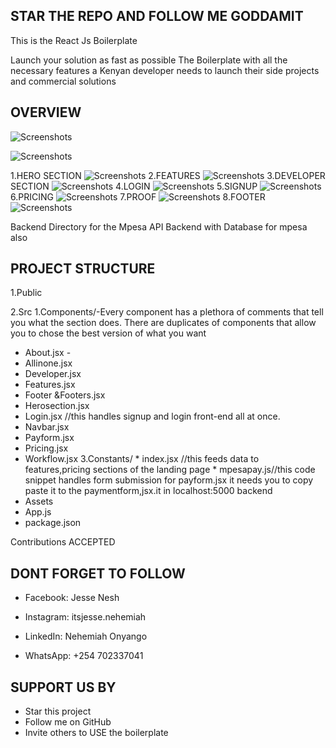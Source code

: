 ## STAR THE REPO AND FOLLOW ME GODDAMIT
This is the React Js Boilerplate

Launch your solution as fast as possible
The Boilerplate with all the necessary features a Kenyan developer needs to launch their side projects and commercial solutions
## OVERVIEW
![Screenshots](preview-screenshots/LaunchSUVPoster3.png)


![Screenshots](preview-screenshots/Launchposter0.png)

1.HERO SECTION
![Screenshots](preview-screenshots/hero1.png)
2.FEATURES
![Screenshots](preview-screenshots/features.png)
3.DEVELOPER SECTION
![Screenshots](preview-screenshots/developer.png)
4.LOGIN
![Screenshots](preview-screenshots/login.png)
5.SIGNUP
![Screenshots](preview-screenshots/signup.png)
6.PRICING
![Screenshots](preview-screenshots/pricing.png)
7.PROOF
![Screenshots](preview-screenshots/proof.png)
8.FOOTER
![Screenshots](preview-screenshots/footer.png)


 
Backend Directory for the Mpesa API 
Backend with Database for mpesa also

## PROJECT STRUCTURE
1.Public

2.Src
  1.Components/-Every component has a plethora of comments that tell you what the section does.
  There are duplicates of components that allow you to chose the best version of what you want
   * About.jsx - 
   * Allinone.jsx
   * Developer.jsx
   * Features.jsx
   * Footer &Footers.jsx
   * Herosection.jsx
   * Login.jsx //this handles signup and login front-end all at once.
   * Navbar.jsx
   * Payform.jsx
   * Pricing.jsx
   * Workflow.jsx
  3.Constants/ 
    * index.jsx //this feeds data to features,pricing sections of the landing page
    * mpesapay.js//this code snippet handles form submission for payform.jsx
   it needs you to copy paste it to the paymentform,jsx.it in localhost:5000 backend
  * Assets
* App.js
* package.json




Contributions ACCEPTED
## DONT FORGET TO FOLLOW

   * Facebook: Jesse Nesh

   * Instagram: itsjesse.nehemiah

   * LinkedIn: Nehemiah Onyango

  * WhatsApp: +254 702337041

## SUPPORT US BY

* Star this project 
* Follow me on GitHub
* Invite others to USE the boilerplate



